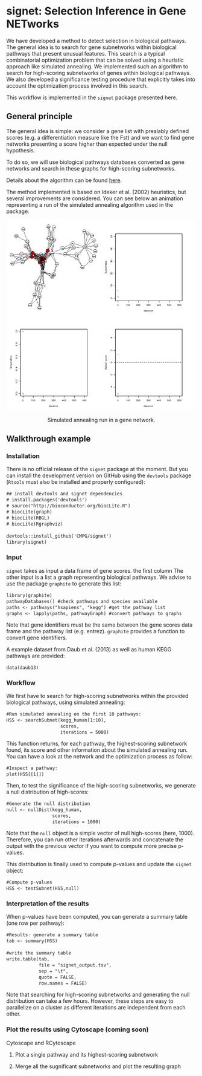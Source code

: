 # signet: Selection Inference in Gene NETworks

We have developed a method to detect selection in biological pathways. 
The general idea is to search for gene subnetworks within biological pathways
that present unusual features. This search is a typical combinatorial 
optimization problem that can be solved using a heuristic approach like 
simulated annealing. We implemented such an algorithm to search for high-scoring
subnetworks of genes within biological pathways. We also developed a 
significance testing procedure that explicitly takes into account the 
optimization process involved in this search.

This workflow is implemented in the `signet` package presented here.

## General principle

The general idea is simple: we consider a gene list with prealably defined scores 
(e.g. a differentiation measure like the Fst) and we want to find gene networks
presenting a score higher than expected under the null hypothesis.

To do so, we will use biological pathways databases converted as gene networks 
and search in these graphs for high-scoring subnetworks.

Details about the algorithm can be found <a href="http://biorxiv.org/content/early/2017/04/18/128306">here</a>.

The method implemented is based on Ideker et al. (2002) heuristics, 
but several improvements are considered. You can see below an animation 
representing a run of the simulated annealing algorithm used in the package.

<p align="center"><img src="misc/anim_50fps.gif"></p>
<p align="center">Simulated annealing run in a gene network.</p>

## Walkthrough example

### Installation

There is no official release of the `signet` package at the moment. 
But you can install the development version on GitHub using the `devtools` 
package (`Rtools` must also be installed and properly configured):

```{r}
## install devtools and signet dependencies
# install.packages('devtools')
# source("http://bioconductor.org/biocLite.R")
# biocLite(graph)
# biocLite(RBGL)
# biocLite(Rgraphviz)

devtools::install_github('CMPG/signet')
library(signet)
```

### Input

`signet` takes as input a data frame of gene scores. the first column
The other input is a list a graph representing biological pathways. We advise 
to use the package `graphite` to generate this list:

```{r}
library(graphite)
pathwayDatabases() #check pathways and species available
paths <- pathways("hsapiens", "kegg") #get the pathway list
graphs <- lapply(paths, pathwayGraph) #convert pathways to graphs
```

Note that gene identifiers must be the same between the gene scores data frame
and the pathway list (e.g. entrez). `graphite` provides a function to convert
gene identifiers.

A example dataset from Daub et al. (2013) as well as human KEGG pathways are 
provided:

```{r}
data(daub13)
```

### Workflow

We first have to search for high-scoring subnetworks within the
provided biological pathways, using simulated annealing:

```{r}
#Run simulated annealing on the first 10 pathways:
HSS <- searchSubnet(kegg_human[1:10],
                    scores,
                    iterations = 5000)
```

This function returns, for each pathway, the highest-scoring subnetwork found,
its score and other information about the simulated annealing run. You can have
a look at the network and the optimization process as follow:

```{r}
#Inspect a pathway:
plot(HSS[[1]])
```

Then, to test the significance of the high-scoring subnetworks, we 
generate a null distribution of high-scores:

```{r}
#Generate the null distribution
null <- nullDist(kegg_human,
                 scores,
                 iterations = 1000)
```

Note that the `null` object is a simple vector of null high-scores (here, 1000).
Therefore, you can run other iterations afterwards and concatenate the output 
with the previous vector if you want to compute more precise p-values.

This distribution is finally used to compute p-values and update the 
`signet` object:

```{r}
#Compute p-values
HSS <- testSubnet(HSS,null)
```

### Interpretation of the results

When p-values have been computed, you can generate a summary table
(one row per pathway):

```{r}
#Results: generate a summary table
tab <- summary(HSS)

#write the summary table
write.table(tab,
            file = "signet_output.tsv",
            sep = "\t",
            quote = FALSE,
            row.names = FALSE)

```

Note that searching for high-scoring subnetworks and generating the null 
distribution can take a few hours. However, these steps are easy
to parallelize on a cluster as different iterations are independent from each 
other.

### Plot the results using Cytoscape (coming soon)

Cytoscape and RCytoscape

1. Plot a single pathway and its highest-scoring subnetwork

2. Merge all the sugnificant subnetworks and plot the resulting graph


